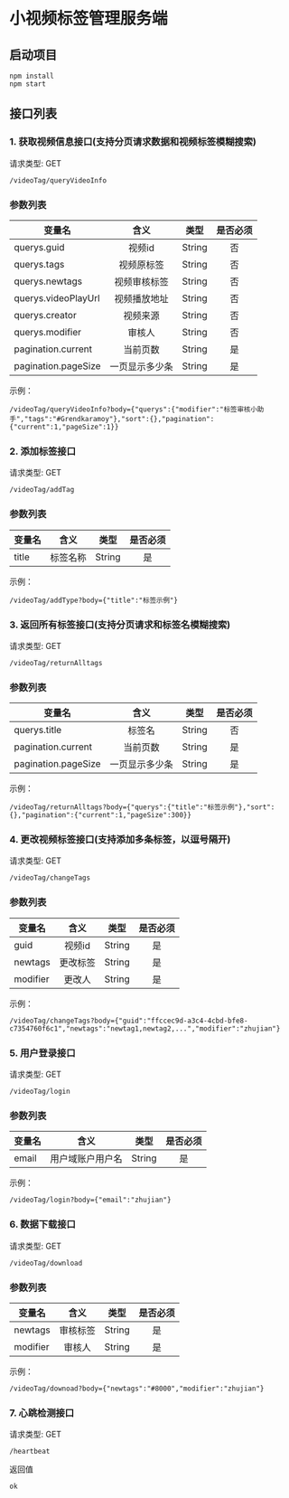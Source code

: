 # 小视频标签管理服务端

## 启动项目

```
npm install
npm start
```

## 接口列表

### 1. 获取视频信息接口(支持分页请求数据和视频标签模糊搜索)

请求类型: GET

```
/videoTag/queryVideoInfo
```

### 参数列表

|  变量名  |  含义  |  类型  |  是否必须  |
|  ------ | :--------: | :------: | :------: |
| querys.guid | 视频id | String | 否 |
| querys.tags | 视频原标签 | String | 否 |
| querys.newtags | 视频审核标签 | String | 否 |
| querys.videoPlayUrl | 视频播放地址 | String | 否 |
| querys.creator | 视频来源 | String | 否 |
| querys.modifier | 审核人 | String | 否 |
| pagination.current | 当前页数 | String | 是 |
| pagination.pageSize | 一页显示多少条 | String | 是 |

示例：

```
/videoTag/queryVideoInfo?body={"querys":{"modifier":"标签审核小助手","tags":"#Grendkaramoy"},"sort":{},"pagination":{"current":1,"pageSize":1}}
```

### 2. 添加标签接口

请求类型: GET

```
/videoTag/addTag
```

### 参数列表

|  变量名  |  含义  |  类型  |  是否必须  |
|  ------ | :--------: | :------: | :------: |
| title | 标签名称 | String | 是 |

示例：

```
/videoTag/addType?body={"title":"标签示例"}
```

### 3. 返回所有标签接口(支持分页请求和标签名模糊搜索)

请求类型: GET

```
/videoTag/returnAlltags
```

### 参数列表

|  变量名  |  含义  |  类型  |  是否必须  |
|  ------ | :--------: | :------: | :------: |
| querys.title | 标签名 | String | 否 |
| pagination.current | 当前页数 | String | 是 |
| pagination.pageSize | 一页显示多少条 | String | 是 |

示例：

```
/videoTag/returnAlltags?body={"querys":{"title":"标签示例"},"sort":{},"pagination":{"current":1,"pageSize":300}}
```

### 4. 更改视频标签接口(支持添加多条标签，以逗号隔开)

请求类型: GET

```
/videoTag/changeTags
```

### 参数列表

|  变量名  |  含义  |  类型  |  是否必须  |
|  ------ | :--------: | :------: | :------: |
| guid | 视频id | String | 是 |
| newtags | 更改标签 | String | 是 |
| modifier | 更改人 | String | 是 |

示例：

```
/videoTag/changeTags?body={"guid":"ffccec9d-a3c4-4cbd-bfe8-c7354760f6c1","newtags":"newtag1,newtag2,...","modifier":"zhujian"}
```

### 5. 用户登录接口

请求类型: GET

```
/videoTag/login
```

### 参数列表

|  变量名  |  含义  |  类型  |  是否必须  |
|  ------ | :--------: | :------: | :------: |
| email | 用户域账户用户名 | String | 是 |

示例：

```
/videoTag/login?body={"email":"zhujian"}
```

### 6. 数据下载接口

请求类型: GET

```
/videoTag/download
```

### 参数列表

|  变量名  |  含义  |  类型  |  是否必须  |
|  ------ | :--------: | :------: | :------: |
| newtags | 审核标签 | String | 是 |
| modifier | 审核人 | String | 是 |

示例：

```
/videoTag/downoad?body={"newtags":"#8000","modifier":"zhujian"}
```

### 7. 心跳检测接口

请求类型: GET

```
/heartbeat
```

返回值

```
ok
```